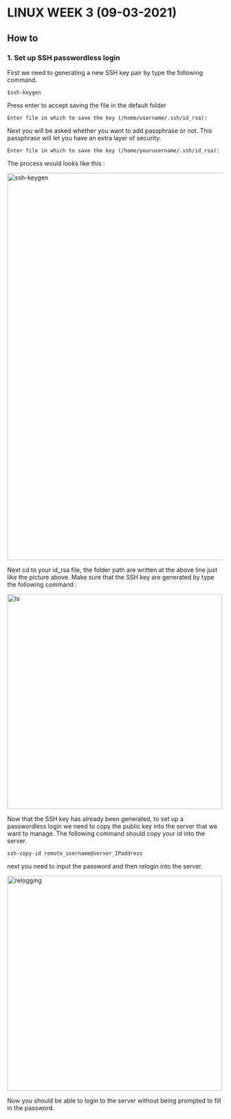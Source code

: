 # LINUX WEEK 3 (09-03-2021)
## How to
### 1. Set up SSH passwordless login
First we need to generating a new SSH key pair by type the following command.
```
$ssh-keygen
```
Press enter to accept saving the file in the default folder
```
Enter file in which to save the key (/home/username/.ssh/id_rsa):
```
Next you will be asked whether you want to add passphrase or not. This passphrase will let you have an extra layer of security.
```
Enter file in which to save the key (/home/yourusername/.ssh/id_rsa):
```
The process would looks like this :

<img src="ssh-keygen.png" alt="ssh-keygen" title="ssh-keygen" width="900" />

Next cd to your id_rsa file, the folder path are written at the above line just like the picture above. Make sure that the SSH key are generated by type the following command :

<img src="ls.png" alt="ls" title="ls" width="500" />

Now that the SSH key has already been generated, to set up a passwordless login we need to copy the public key into the server that we want to manage. The following command should copy your id into the server.
```
ssh-copy-id remote_username@server_IPaddress
```
next you need to input the password and then relogin into the server.

<img src="loggingin.png" alt="relogging" title="relogging" width="500" />

Now you should be able to login to the server without being prompted to fill in the password.